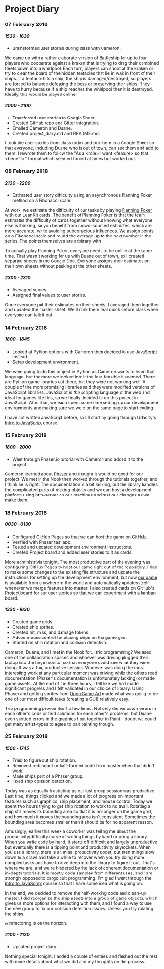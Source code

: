 # Project Diary

### 07 February 2018
##### 1530 - 1630
* Brainstormed user stories during class with Cameron.

We came up with a rather elaborate version of Battleship for up to four players who cooperate against a kraken that is
trying to drag their combined fleets down into a whirlpool. Each turn, players can shoot at the kraken or try to clear
the board of the hidden tentacles that lie in wait in front of their ships. If a tentacle hits a ship, the ship is
damaged/destroyed, so players are forced to balance defeating the boss or preserving their ships. They have to hurry because if
a ship reaches the whirlpool then it is destroyed. Ideally, this would be played online.
 
##### 2000 - 2100
* Transferred user stories to Google Sheet.
* Created GitHub repo and Gitter integration.
* Emailed Cameron and Duane.
* Created project_diary.md and README.md.
 
I took the user stories from class today and put them in a Google Sheet so that everyone, including Duane who is out of
town, can see them and add to them. I rewrote them to follow the "As a \<role\> I want \<feature\> so that \<benefit\>" format
which seemed forced at times but worked out.

### 08 February 2018
##### 2130 - 2200
* Estimated user story difficulty using an asynchronous Planning Poker method on a Fibonacci scale.

At work, we estimate the difficulty of our tasks by playing [Planning Poker](https://www.planningpoker.com/) with our
[LeanKit](https://leankit.com/) cards. The benefit of Planning Poker is that the team estimates the difficulty of cards
together without knowing what everyone else is thinking, so you benefit from crowd-sourced estimates, which are more
accurate, while avoiding subconscious influences. We assign points on a Fibonacci scale and round the average up to the
next number in the series. The points themselves are arbitrary with 

To actually play Planning Poker, everyone needs to be online at the same time. That wasn't working for us with Duane out
of town, so I created separate sheets in the Google Doc. Everyone assigns their estimates on their own sheets without
peeking at the other sheets.

##### 2300 - 2310
* Averaged scores.
* Assigned final values to user stories.

Once everyone put their estimates on their sheets, I averaged them together and updated the master sheet. We'll rank
them real quick before class when everyone can talk it out.

### 14 February 2018
##### 1800 - 1845
* Looked at Python options with Cameron then decided to use JavaScript instead.
* Setup development environment.

We were going to do this project in Python as Cameron wants to learn that language, but the more we looked into it the
less feasible it seemed. There are Python game libraries out there, but they were not working well. A couple of the more
promising libraries said they were modified versions of JavaScript libraries. JavaScript is _the_ scripting language of
the web and ideal for games like this, so we finally decided to do this project in JavaScript. After that, we each spent
some time setting up our development environments and making sure we were on the same page to start coding.

I have not written JavaScript before, so I'll start by going through Udacity's
[Intro to JavaScript](https://classroom.udacity.com/courses/ud803) course.

### 15 February 2018
##### 1800 - 2000
* Went through Phaser.io tutorial with Cameron and added it to the project.

Cameron learned about [Phaser](http://phaser.io/) and thought it would be good for our project. We met in the Nook then
worked through the tutorials together, and I think he is right. The documentation is a bit lacking, but the library
handles the complicated parts of making objects and we can host a development platform using http-server on our machines
and test our changes as we make them.

### 18 February 2018
##### 0030 - 0130
* Configured GitHub Pages so that we can host the game on GitHub.
* Verified with Phaser test app.
* Tested and updated development environment instructions. 
* Created Project board and added user stories to it as cards.

More administrivia tonight. The most productive part of the evening was configuring GitHub Pages to host our game right
out of the repository. I had to make some changes to the existing file structure and update the instructions for
setting up the development environment, but now [our game](https://csgray.github.io/cs372-battleship/) is available
from anywhere in the world and automatically updates itself whenever we merge features into master. I also created cards
on GitHub's Project board for our user stories so that we can experiment with a kanban board.

##### 1330 - 1630
* Created game grids.
* Created ship sprites.
* Created hit, miss, and damage tokens.
* Added mouse control for placing ships on the game grid.
* Started on ship rotation and collision detection.

Cameron, Duane, and I met in the Nook for... trio programming? We used one of the collaboration spaces and whoever was
driving plugged their laptop into the large monitor so that everyone could see what they were doing. It was a fun,
productive session. Whoever was doing the most interesting work at any particular moment was driving while the others
read documentation (Phaser's documentation is unfortunately lacking) or made game assets. At the end of the three hours,
I felt like we had made significant progress and I felt validated in our choice of library. Using Phaser and getting
sprites from [Open Game Art](https://opengameart.org/content/sea-warfare-set-ships-and-more) made what was going to be
one of our most difficult tasks (creating a GUI) relatively easy.

Trio programming proved itself a few times. Not only did we catch errors in each other's code or find solutions for each
other's problems, but Duane even spotted errors in the graphics I put together in Paint. I doubt we could get many
artist-types to agree to pair painting though.

### 25 February 2018
##### 1500 - 1745
* Tried to figure out ship rotation.
* Removed redundant or half-formed code from master when that didn't work.
* Made ships part of a Phaser group.
* Fixed ship collision detection.

Today was as equally frustrating as our last group session was productive. Last time, things clicked and we made a lot
of progress on important features such as graphics, ship placement, and mouse control. Today we spent two hours trying
to get ship rotation to work to no avail. Rotating a ship still moves its bounding area so that it is no longer on the
game grid, and how much it moves the bounding area isn't consistent. Sometimes the bounding area becomes smaller than
it should be for no apparent reason.

Amusingly, earlier this week a coworker was telling me about the productivity/difficulty curve of writing things
by hand or using a library. When you write code by hand, it starts off difficult and largely unproductive but eventually
there is a tipping point and productivity skyrockets. When you use a library, there is an initial productivity boost,
but then things slow down to a crawl and take a while to recover when you try doing more complex tasks and have to dive
deep into the library to figure it out. That's where we are, and we're hindered by the lack of coherent documentation
or in-depth tutorials. It is mostly code samples from different uses, and I am strongly opposed to cargo cult
programming. I'm glad I went through the [Intro to JavaScript](https://classroom.udacity.com/courses/ud803) course so
that I have some idea what is going on.

In the end, we decided to remove the half-working code and clean-up master. I did reorganize the ship assets into a
group of game objects, which gives us more options for interacting with them, and I found a way to use the new group
to fix our collision detection issues. Unless you try rotating the ships.

A refactoring is on the horizon.

##### 2100 - 2130 
* Updated project diary.

Nothing special tonight. I added a couple of entries and fleshed out the rest with more details about what we did and
my thoughts on the process.